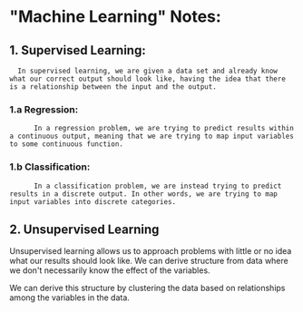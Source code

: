 # "Machine Learning" Notes:
  ## 1. Supervised Learning:  
      In supervised learning, we are given a data set and already know what our correct output should look like, having the idea that there is a relationship between the input and the output.
      
   ### 1.a Regression:  
          In a regression problem, we are trying to predict results within a continuous output, meaning that we are trying to map input variables to some continuous function. 
   ### 1.b Classification:
          In a classification problem, we are instead trying to predict results in a discrete output. In other words, we are trying to map input variables into discrete categories.  
            
              
  ## 2. Unsupervised Learning
Unsupervised learning allows us to approach problems with little or no idea what our results should look like. We can derive structure from data where we don't necessarily know the effect of the variables.

We can derive this structure by clustering the data based on relationships among the variables in the data.
